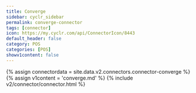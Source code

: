 ```yaml
---
title: Converge
sidebar: cyclr_sidebar
permalink: converge-connector
tags: [connector]
icon: https://my.cyclr.com/api/ConnectorIcon/8443
default_header: false
category: POS
categories: [POS]
showv1content: false
---
```

{% assign connectordata = site.data.v2.connectors.connector-converge %}
{% assign v1content = 'converge.md' %}
{% include v2/connector/connector.html %}	